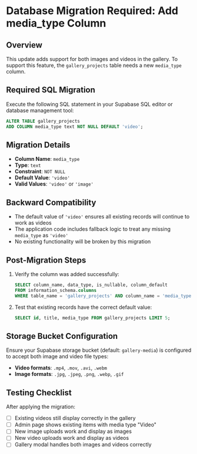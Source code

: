 # Database Migration Required: Add media_type Column

## Overview
This update adds support for both images and videos in the gallery. To support this feature, the `gallery_projects` table needs a new `media_type` column.

## Required SQL Migration

Execute the following SQL statement in your Supabase SQL editor or database management tool:

```sql
ALTER TABLE gallery_projects 
ADD COLUMN media_type text NOT NULL DEFAULT 'video';
```

## Migration Details

- **Column Name**: `media_type`
- **Type**: `text`
- **Constraint**: `NOT NULL`
- **Default Value**: `'video'`
- **Valid Values**: `'video'` or `'image'`

## Backward Compatibility

- The default value of `'video'` ensures all existing records will continue to work as videos
- The application code includes fallback logic to treat any missing `media_type` as `'video'`
- No existing functionality will be broken by this migration

## Post-Migration Steps

1. Verify the column was added successfully:
   ```sql
   SELECT column_name, data_type, is_nullable, column_default 
   FROM information_schema.columns 
   WHERE table_name = 'gallery_projects' AND column_name = 'media_type';
   ```

2. Test that existing records have the correct default value:
   ```sql
   SELECT id, title, media_type FROM gallery_projects LIMIT 5;
   ```

## Storage Bucket Configuration

Ensure your Supabase storage bucket (default: `gallery-media`) is configured to accept both image and video file types:

- **Video formats**: `.mp4`, `.mov`, `.avi`, `.webm`
- **Image formats**: `.jpg`, `.jpeg`, `.png`, `.webp`, `.gif`

## Testing Checklist

After applying the migration:

- [ ] Existing videos still display correctly in the gallery
- [ ] Admin page shows existing items with media type "Video"
- [ ] New image uploads work and display as images
- [ ] New video uploads work and display as videos
- [ ] Gallery modal handles both images and videos correctly